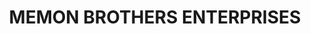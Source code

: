 ---
title: "MEMON BROTHERS ENTERPRISES"
url: /karachi/memon-brothers-enterprises/
shop: wholesale
---